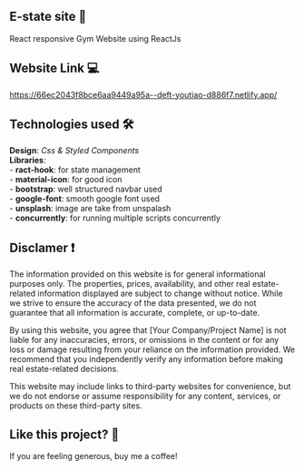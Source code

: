 ## E-state site 🎯

React responsive Gym Website using ReactJs 







## Website Link 💻
https://66ec2043f8bce6aa9449a95a--deft-youtiao-d886f7.netlify.app/

## Technologies used 🛠️
**Design**: *Css & Styled Components*<br />
**Libraries**: <br />
    - **ract-hook**: for state management <br />
    - **material-icon**: for good icon <br />
    - **bootstrap**: well structured navbar used <br />
    - **google-font**: smooth google font used <br />
    - **unsplash**: image are take from unspalash <br />
    - **concurrently**: for running multiple scripts concurrently <br />



## Disclamer ❗️
The information provided on this website is for general informational purposes only. The properties, prices, availability, and other real estate-related information displayed are subject to change without notice. While we strive to ensure the accuracy of the data presented, we do not guarantee that all information is accurate, complete, or up-to-date.

By using this website, you agree that [Your Company/Project Name] is not liable for any inaccuracies, errors, or omissions in the content or for any loss or damage resulting from your reliance on the information provided. We recommend that you independently verify any information before making real estate-related decisions.

This website may include links to third-party websites for convenience, but we do not endorse or assume responsibility for any content, services, or products on these third-party sites.


## Like this project? 💖

If you are feeling generous, buy me a coffee! 

